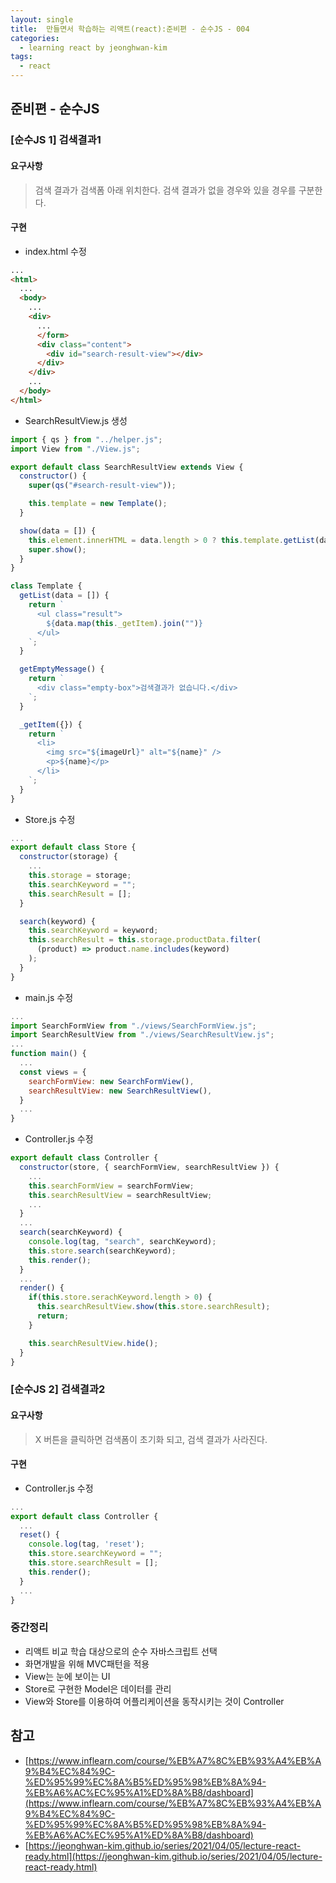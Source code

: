 ```yaml
---
layout: single
title:  만들면서 학습하는 리액트(react):준비편 - 순수JS - 004
categories: 
  - learning react by jeonghwan-kim
tags: 
  - react
---
```


## 준비편 - 순수JS

### [순수JS 1] 검색결과1

#### 요구사항

> 검색 결과가 검색폼 아래 위치한다. 검색 결과가 없을 경우와 있을 경우를 구분한다.

#### 구현

- index.html 수정

```html
...
<html>
  ...
  <body>
    ...
    <div>
      ...
      </form>
      <div class="content">
        <div id="search-result-view"></div>
      </div>
    </div>
    ...
  </body>
</html>
```

- SearchResultView.js 생성

```javascript
import { qs } from "../helper.js";
import View from "./View.js";

export default class SearchResultView extends View {
  constructor() {
    super(qs("#search-result-view"));

    this.template = new Template();
  }

  show(data = []) {
    this.element.innerHTML = data.length > 0 ? this.template.getList(data) : this.template.getEmptyMessage();
    super.show();
  }
}

class Template {
  getList(data = []) {
    return `
      <ul class="result">
        ${data.map(this._getItem).join("")}
      </ul>
    `;
  }

  getEmptyMessage() {
    return `
      <div class="empty-box">검색결과가 없습니다.</div>
    `;
  }

  _getItem({}) {
    return `
      <li>
        <img src="${imageUrl}" alt="${name}" />
        <p>${name}</p>
      </li>
    `;
  }
}
```

- Store.js 수정

```javascript
...
export default class Store {
  constructor(storage) {
    ...
    this.storage = storage;
    this.searchKeyword = "";
    this.searchResult = [];
  }

  search(keyword) {
    this.searchKeyword = keyword;
    this.searchResult = this.storage.productData.filter(
      (product) => product.name.includes(keyword)
    );
  }
}
```

- main.js 수정

```javascript
...
import SearchFormView from "./views/SearchFormView.js";
import SearchResultView from "./views/SearchResultView.js";
...
function main() {
  ...
  const views = {
    searchFormView: new SearchFormView(),
    searchResultView: new SearchResultView(),
  }
  ...
}
```

- Controller.js 수정

```javascript
export default class Controller {
  constructor(store, { searchFormView, searchResultView }) {
    ...
    this.searchFormView = searchFormView;
    this.searchResultView = searchResultView;
    ...
  }
  ...
  search(searchKeyword) {
    console.log(tag, "search", searchKeyword);
    this.store.search(searchKeyword);
    this.render();
  }
  ...
  render() {
    if(this.store.serachKeyword.length > 0) {
      this.searchResultView.show(this.store.searchResult);
      return;
    }

    this.searchResultView.hide();
  }
}
```

### [순수JS 2] 검색결과2

#### 요구사항

> X 버튼을 클릭하면 검색폼이 초기화 되고, 검색 결과가 사라진다.

#### 구현

- Controller.js 수정

```javascript
...
export default class Controller {
  ...
  reset() {
    console.log(tag, 'reset');
    this.store.searchKeyword = "";
    this.store.searchResult = [];
    this.render();
  }
  ...
}

```

### 중간정리

- 리액트 비교 학습 대상으로의 순수 자바스크립트 선택
- 화면개발을 위해 MVC패턴을 적용
- View는 눈에 보이는 UI
- Store로 구현한 Model은 데이터를 관리
- View와 Store를 이용하여 어플리케이션을 동작시키는 것이 Controller

## 참고
- [https://www.inflearn.com/course/%EB%A7%8C%EB%93%A4%EB%A9%B4%EC%84%9C-%ED%95%99%EC%8A%B5%ED%95%98%EB%8A%94-%EB%A6%AC%EC%95%A1%ED%8A%B8/dashboard](https://www.inflearn.com/course/%EB%A7%8C%EB%93%A4%EB%A9%B4%EC%84%9C-%ED%95%99%EC%8A%B5%ED%95%98%EB%8A%94-%EB%A6%AC%EC%95%A1%ED%8A%B8/dashboard)
- [https://jeonghwan-kim.github.io/series/2021/04/05/lecture-react-ready.html](https://jeonghwan-kim.github.io/series/2021/04/05/lecture-react-ready.html)